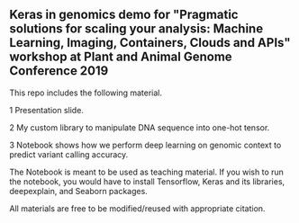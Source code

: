 ## **Keras in genomics demo for "Pragmatic solutions for scaling your analysis: Machine Learning, Imaging, Containers, Clouds and APIs" workshop at Plant and  Animal Genome Conference 2019**

This repo includes the following material.

1 Presentation slide.

2 My custom library to manipulate DNA sequence into one-hot tensor.

3 Notebook shows how we perform deep learning on genomic context to predict variant calling accuracy.

The Notebook is meant to be used as teaching material. If you wish to run the notebook, you would have to install Tensorflow, Keras and its libraries, deepexplain, and Seaborn packages.

All materials are free to be modified/reused with appropriate citation.
